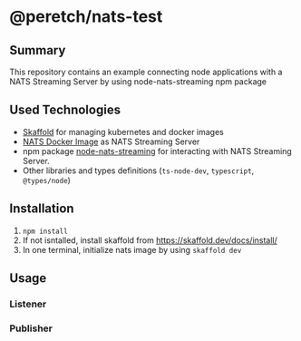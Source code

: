 # @peretch/nats-test

## Summary

This repository contains an example connecting node applications with a NATS Streaming Server by using node-nats-streaming npm package

## Used Technologies

- [Skaffold](https://skaffold.dev/docs/install/) for managing kubernetes and docker images
- [NATS Docker Image](https://docs.nats.io/running-a-nats-service/nats_docker) as NATS Streaming Server
- npm package [node-nats-streaming](https://www.npmjs.com/package/node-nats-streaming) for interacting with NATS Streaming Server.
- Other libraries and types definitions (`ts-node-dev`, `typescript`, `@types/node`)

## Installation

1. `npm install`
2. If not isntalled, install skaffold from https://skaffold.dev/docs/install/
3. In one terminal, initialize nats image by using `skaffold dev`

## Usage

### Listener

### Publisher
